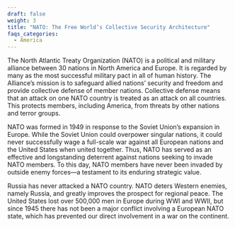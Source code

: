 ```yaml
---
draft: false
weight: 3
title: "NATO: The Free World’s Collective Security Architecture"
faqs_categories:
  - America
---
```

The North Atlantic Treaty Organization (NATO) is a political and military alliance between 30 nations in North America and Europe. It is regarded by many as the most successful military pact in all of human history. The Alliance’s mission is to safeguard allied nations’ security and freedom and provide collective defense of member nations. Collective defense means that an attack on one NATO country is treated as an attack on all countries. This protects members, including America, from threats by other nations and terror groups.

NATO was formed in 1949 in response to the Soviet Union’s expansion in Europe. While the Soviet Union could overpower singular nations, it could never successfully wage a full-scale war against all European nations and the United States when united together. Thus, NATO has served as an effective and longstanding deterrent against nations seeking to invade NATO members. To this day, NATO members have never been invaded by outside enemy forces—a testament to its enduring strategic value.

Russia has never attacked a NATO country. NATO deters Western enemies, namely Russia, and greatly improves the prospect for regional peace. The United States lost over 500,000 men in Europe during WWI and WWII, but since 1945 there has not been a major conflict involving a European NATO state, which has prevented our direct involvement in a war on the continent.